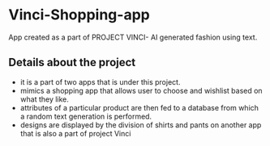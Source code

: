 # Vinci-Shopping-app
App created as a part of PROJECT VINCI- AI generated fashion using text. 

## Details about the project
<ul>
<li> it is a part of two apps that is under this project.</li>
<li> mimics a shopping app that allows user to choose and wishlist based on what they like.</li>
<li> attributes of a particular product are then fed to a database from which a random text generation is performed.</li>
<li> designs are displayed by the division of shirts and pants on another app that is also a part of project Vinci
</ul>


